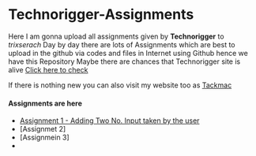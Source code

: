 # Technorigger-Assignments
Here I am gonna upload all assignments given by **Technorigger** to _trixserach_
Day by day there are lots of Assignments which are best to upload in the github via codes and files in Internet using Github hence we have this Repository
Maybe there are chances that Technorigger site is alive [Click here to check](https://www.technorigger.com/)

If there is nothing new you can also visit my website too as [Tackmac](https://tackmac.blogspot.in)

#### Assignments are here
- [Assignment 1 - Adding Two No. Input taken by the user](https://github.com/trixsearch/Technorigger-Assignments/blob/925ca327cd095ce8fffea1fb4396cac4e5c72bd7/ass1.py)
- [Assignmet 2]
- [Assignmein 3]
- 
